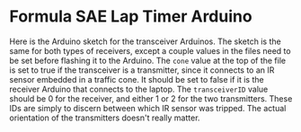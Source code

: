 # Formula SAE Lap Timer Arduino

Here is the Arduino sketch for the transceiver Arduinos. The sketch is the same for both types of receivers, except a couple values in the files need to be set before flashing it to the Arduino. The `cone` value at the top of the file is set to true if the transceiver is a transmitter, since it connects to an IR sensor embedded in a traffic cone. It should be set to false if it is the receiver Arduino that connects to the laptop. The `transceiverID` value should be 0 for the receiver, and either 1 or 2 for the two transmitters. These IDs are simply to discern between which IR sensor was tripped. The actual orientation of the transmitters doesn't really matter. 